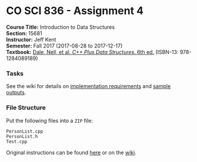 # CO SCI 836 - Assignment 4
**Course Title:** Introduction to Data Structures<br/>
**Section:** 15681<br/>
**Instructor:** Jeff Kent<br/>
**Semester:** Fall 2017 (2017-08-28 to 2017-12-17)<br/>
**Textbook:** [Dale, Nell, et al. _C++ Plus Data Structures_. 6th ed.](http://www.jblearning.com/catalog/9781284089189/) (ISBN-13: 978-1284089189)

### Tasks


See the wiki for details on
[implementation requirements](https://github.com/MarkKoz/COSCI-836/wiki/Module-5-—-Linked-List)
and [sample outputs](https://github.com/MarkKoz/COSCI-836/wiki/Assignment-4-—-Code-&-Outputs).

### File Structure
Put the following files into a `ZIP` file:
```
PersonList.cpp
PersonList.h
Test.cpp
```

Original instructions can be found
[here](https://www.genghiskhent.com/jak/836/assignments/836a4.html) or on the
[wiki](https://github.com/MarkKoz/COSCI-836/wiki/Assignment-4).
